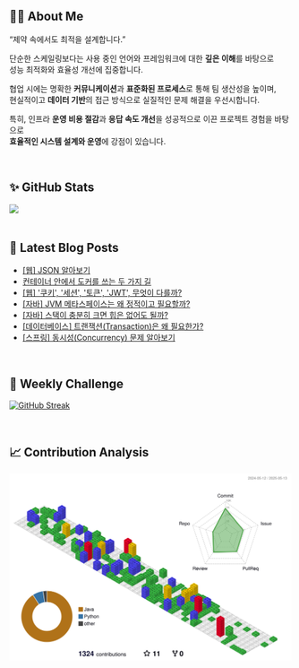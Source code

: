 ## 🙋‍♂️ About Me
“제약 속에서도 최적을 설계합니다.”

단순한 스케일링보다는 사용 중인 언어와 프레임워크에 대한 **깊은 이해**를 바탕으로  
성능 최적화와 효율성 개선에 집중합니다.

협업 시에는 명확한 **커뮤니케이션**과 **표준화된 프로세스**로 통해 팀 생산성을 높이며,  
현실적이고 **데이터 기반**의 접근 방식으로 실질적인 문제 해결을 우선시합니다.

특히, 인프라 **운영 비용 절감**과 **응답 속도 개선**을 성공적으로 이끈 프로젝트 경험을 바탕으로  
**효율적인 시스템 설계와 운영**에 강점이 있습니다.

<br/>

## ✨ GitHub Stats
<div>
	<img src="https://github-readme-stats.vercel.app/api?username=rowing0328&count_private=true"/>
</div>

<br/>

<!-- START_CUSTOM_SECTION -->
## 📕 Latest Blog Posts

- [[웹] JSON 알아보기](https://dev-rowing.tistory.com/64)
- [컨테이너 안에서 도커를 쓰는 두 가지 길](https://dev-rowing.tistory.com/63)
- [[웹] '쿠키', '세션', '토큰', 'JWT', 무엇이 다를까?](https://dev-rowing.tistory.com/62)
- [[자바] JVM 메타스페이스는 왜 정적이고 필요할까?](https://dev-rowing.tistory.com/61)
- [[자바] 스택이 충분히 크면 힙은 없어도 될까?](https://dev-rowing.tistory.com/60)
- [[데이터베이스] 트랜잭션(Transaction)은 왜 필요한가?](https://dev-rowing.tistory.com/59)
- [[스프링] 동시성(Concurrency) 문제 알아보기](https://dev-rowing.tistory.com/58)

<!-- END_CUSTOM_SECTION -->

<br/>

## 🏃 Weekly Challenge
[![GitHub Streak](https://streak-stats.demolab.com?user=rowing0328&theme=dark&mode=weekly)](https://git.io/streak-stats)

<br/>

## 📈 Contribution Analysis
![gitblock version](profile-3d-contrib/profile-gitblock.svg)
